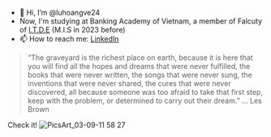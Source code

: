 - 👋 Hi, I’m @luhoangve24
- Now, I'm studying at Banking Academy of Vietnam, a member of Falcuty of [I.T.D.E](http://itde.hvnh.edu.vn/) (M.I.S in 2023 before)
- 📫 How to reach me: [LinkedIn](https://www.linkedin.com/in/luhoangve24/)

<!---
luhoangve24/luhoangve24 is a ✨ special ✨ repository because its `README.md` (this file) appears on your GitHub profile.
You can click the Preview link to take a look at your changes.
--->
> “The graveyard is the richest place on earth, because it is here that you will find all the hopes and dreams that were never fulfilled, the books that were never written, the songs that were never sung, the inventions that were never shared, the cures that were never discovered, all because someone was too afraid to take that first step, keep with the problem, or determined to carry out their dream.” 
> ... Les Brown

Check it!
![PicsArt_03-09-11 58 27](https://github.com/luhoangve24/luhoangve24/assets/92226066/f1d3afe1-8c33-4999-af9c-b032790bd2ef)

